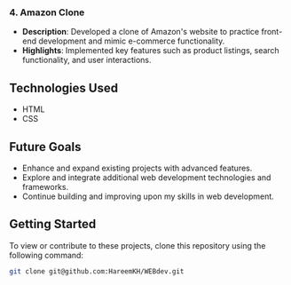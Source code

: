 
### 4. Amazon Clone
- **Description**: Developed a clone of Amazon's website to practice front-end development and mimic e-commerce functionality.
- **Highlights**: Implemented key features such as product listings, search functionality, and user interactions.

## Technologies Used
- HTML
- CSS


## Future Goals
- Enhance and expand existing projects with advanced features.
- Explore and integrate additional web development technologies and frameworks.
- Continue building and improving upon my skills in web development.

## Getting Started
To view or contribute to these projects, clone this repository using the following command:
```bash
git clone git@github.com:HareemKH/WEBdev.git
